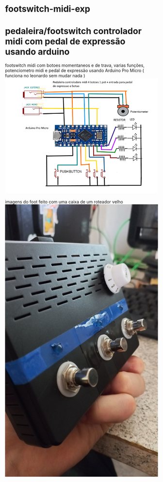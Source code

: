 # footswitch-midi-exp
<h1> pedaleira/footswitch controlador midi com pedal de expressão usando arduino</h1>
footswitch midi com botoes momentaneos e de trava,  varias funções, potenciometro midi e pedal de expressão usando Arduino Pro Micro ( funciona no leonardo sem mudar nada )
<div align="center">
<img src="https://github.com/Sleepy8/footswitch-midi-exp/blob/main/imagens/diagram.png" width="600px" >

</div><br>
imagens do foot feito com uma caixa de um roteador velho
<div align="center">
<img src="https://github.com/Sleepy8/footswitch-midi-exp/blob/main/imagens/foot.jpg" width="600px" >

</div><br>

